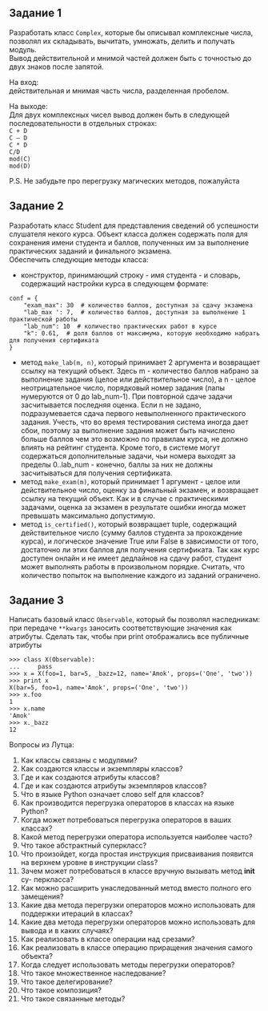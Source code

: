 ## Задание 1
Разработать класс `Complex`, которые бы описывал комплексные числа, позволял их складывать, вычитать, умножать, делить и получать модуль.  
Вывод действительной и мнимой частей должен быть с точностью до двух знаков после запятой.  

На вход:  
действительная и мнимая часть числа, разделенная пробелом.

На выходе:  
Для двух комплексных чисел вывод должен быть в следующей последовательности в отдельных строках:  
`C + D`  
`C – D`  
`C * D`  
`C/D`  
`mod(C)`  
`mod(D)`  

P.S. Не забудьте про перегрузку магических методов, пожалуйста
 
 
## Задание 2
 
Разработать класс Student для представления сведений об успешности слушателя некого курса. Объект класса должен содержать поля для сохранения имени студента и баллов, полученных им за выполнение практических заданий и финального экзамена.  
Обеспечить следующие методы класса:  
- конструктор, принимающий строку - имя студента - и словарь, содержащий настройки курса в следующем формате:  
```
conf = {
    "exam_max": 30  # количество баллов, доступная за сдачу экзамена
    "lab_max ': 7,  # количество баллов, доступная за выполнение 1 практической работы
    "lab_num": 10  # количество практических работ в курсе
    "k": 0.61,  # доля баллов от максимума, которую необходимо набрать для получения сертификата
}
```
- метод `make_lab(m, n)`, 
который принимает 2 аргумента и возвращает ссылку на текущий объект. Здесь m - количество баллов набрано за выполнение задания (целое или действительное число), а n - целое неотрицательное число, порядковый номер задания (лапы нумеруются от 0 до lab_num-1). При повторной сдаче задачи засчитывается последняя оценка. 
Если n не задано, подразумевается сдача первого невыполненного практического задания. Учесть, что во время тестирования система иногда дает сбои, поэтому за выполнение задания может быть начислено больше баллов чем это возможно по правилам курса, не должно влиять на рейтинг студента. 
Кроме того, в системе могут содержаться дополнительные задачи, чьи номера выходят за пределы 0..lab_num - конечно, баллы за них не должны засчитываться для получения сертификата.
- метод `make_exam(m)`, который принимает 1 аргумент - целое или действительное число, оценку за финальный экзамен, и возвращает ссылку на текущий объект. Как и в случае с практическими задачами, оценка за экзамен в результате ошибки иногда может превышать максимально допустимую.
- метод `is_certified()`, который возвращает tuple, содержащий действительное число (сумму баллов студента за прохождение курса), и логическое значение True или False в зависимости от того, достаточно ли этих баллов для получения сертификата.
Так как курс доступен онлайн и не имеет дедлайнов на сдачу работ, студент может выполнять работы в произвольном порядке. Считать, что количество попыток на выполнение каждого из заданий ограничено.
 
 
## Задание 3
 
Написать базовый класс `Observable`, который бы позволял наследникам:
при передаче `**kwargs` заносить соответствующие значения как атрибуты.
Сделать так, чтобы при print отображались все публичные атрибуты
```
>>> class X(Observable):
...     pass
>>> x = X(foo=1, bar=5, _bazz=12, name='Amok', props=('One', 'two'))
>>> print x
X(bar=5, foo=1, name='Amok', props=('One', 'two'))
>>> x.foo
1
>>> x.name
'Amok'
>>> x._bazz
12
```

Вопросы из Лутца:
1. Как классы связаны с модулями?
2. Как создаются классы и экземпляры классов?
3. Где и как создаются атрибуты классов?
4. Где и как создаются атрибуты экземпляров классов?
5. Что в языке Python означает слово self для классов?
6. Как производится перегрузка операторов в классах на языке Python?
7. Когда может потребоваться перегрузка операторов в ваших классах?
8. Какой метод перегрузки оператора используется наиболее часто?
9. Что такое абстрактный суперкласс?
10. Что произойдет, когда простая инструкция присваивания появится на
верхнем уровне в инструкции class?
11. Зачем может потребоваться в классе вручную вызывать метод __init__ су-
перкласса?
12. Как можно расширить унаследованный метод вместо полного его замещения?
13. Какие два метода перегрузки операторов можно использовать для поддержки итераций в классах?
14. Какие два метода перегрузки операторов можно использовать для вывода
и в каких случаях?
15. Как реализовать в классе операции над срезами?
16. Как реализовать в классе операцию приращения значения самого объекта?
17. Когда следует использовать методы перегрузки операторов?
18. Что такое множественное наследование?
19. Что такое делегирование?
20. Что такое композиция?
21. Что такое связанные методы?

